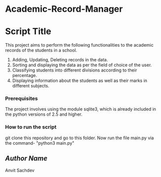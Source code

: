 # Academic-Record-Manager
# Script Title
<!--Remove the below lines and add yours -->
This project aims to perform the following functionalities to the academic records of the students in a school.
1) Adding, Updating, Deleting records in the data.
2) Sorting and displaying the data as per the field of choice of the user.
3) Classifying students into different divisions according to their percentage.
4) Displaying information about the students as well as their marks in different subjects.

### Prerequisites
<!--Remove the below lines and add yours -->
The project involves using the module sqlite3, which is already included in the python versions of 2.5 and higher.

### How to run the script
<!--Remove the below lines and add yours -->
git clone this repository and go to this folder. Now run the file main.py via the command- 
"python3 main.py"

## *Author Name*
<!--Remove the below lines and add yours -->
Anvit Sachdev
